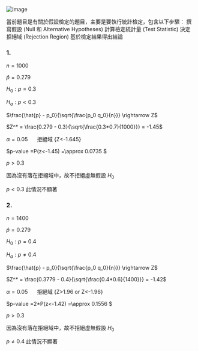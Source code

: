 ![image](https://github.com/user-attachments/assets/23900d55-2018-4308-ab3e-c2a48e3f8d4c)  

當前題目是有關於假設檢定的題目，主要是要執行統計檢定，包含以下步驟：
撰寫假設 (Null 和 Alternative Hypotheses)
計算檢定統計量 (Test Statistic)
決定拒絕域 (Rejection Region)
基於檢定結果得出結論  

### 1.  

$n=1000$  

$\hat p = 0.279$ 

$H_0 : p = 0.3$
   
$H_a : p < 0.3$

$\frac{\hat{p} - p_0}{\sqrt{\frac{p_0 q_0}{n}}} \rightarrow Z$  

$Z^* = \frac{0.279 - 0.3}{\sqrt{\frac{0.3*0.7}{1000}}} = -1.45$  

$\alpha = 0.05$ $\quad$ 拒絕域 {Z<-1.645}   

$p-value =P(z<-1.45) =\approx 0.0735 $  

$p > 0.3$

因為沒有落在拒絕域中，故不拒絕虛無假設 $H_0$  

$p < 0.3$ 此情況不顯著  


### 2.  

$n=1400$  

$\hat p = 0.279$ 

$H_0 : p = 0.4$
   
$H_a : p \ne 0.4$

$\frac{\hat{p} - p_0}{\sqrt{\frac{p_0 q_0}{n}}} \rightarrow Z$  

$Z^* = \frac{0.3779 - 0.4}{\sqrt{\frac{0.4*0.6}{1400}}} = -1.42$  

$\alpha = 0.05$ $\quad$ 拒絕域 {Z>1.96 or Z<-1.96}   

$p-value =2*P(z<-1.42) =\approx 0.1556 $  

$p > 0.3$

因為沒有落在拒絕域中，故不拒絕虛無假設 $H_0$  

$p \ne 0.4$ 此情況不顯著  

